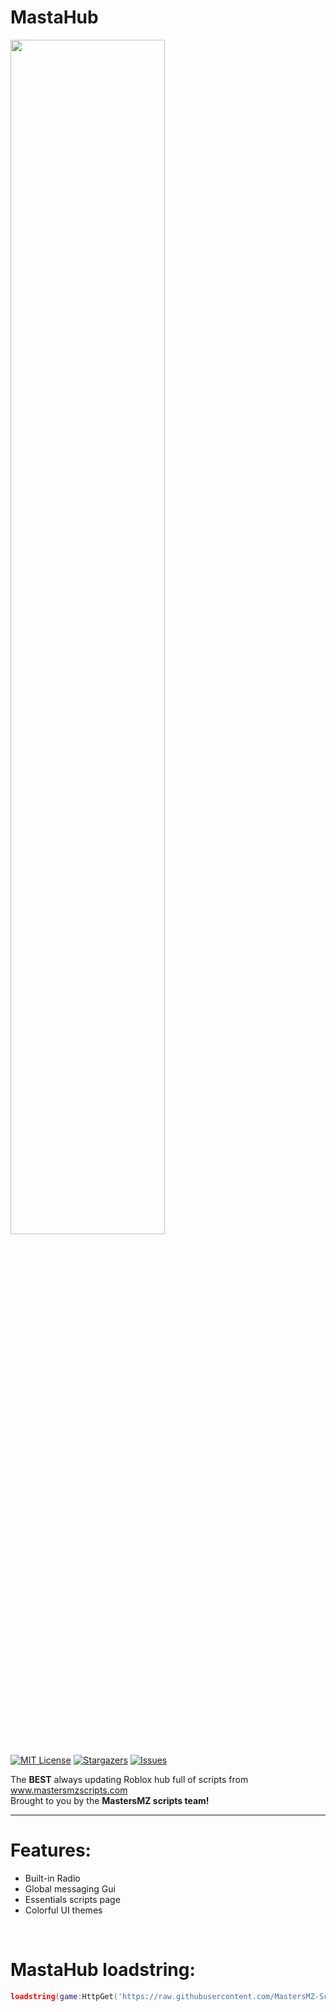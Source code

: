 # MastaHub

<img src="https://assets.nicepagecdn.com/7c2db0dd/4597569/images/image7.png" style="width: 70%">

[![MIT License][license-shield]][license-url]
[![Stargazers][stars-shield]][stars-url]
[![Issues][issues-shield]][issues-url]

The **BEST** always updating Roblox hub full of scripts from www.mastersmzscripts.com <br>
Brought to you by the **MastersMZ scripts team!**

<hr>

# Features:
<ul>
  <li>  Built-in Radio </li>
  <li>  Global messaging Gui </li>
  <li>  Essentials scripts page </li>
  <li>  Colorful UI themes </li>
</ul>

<br>

# MastaHub loadstring:
```lua
loadstring(game:HttpGet('https://raw.githubusercontent.com/MastersMZ-Scripts/MastaHub/main/Loader.lua'))()
```

<!-- MARKDOWN LINKS & IMAGES -->
<!-- https://www.markdownguide.org/basic-syntax/#reference-style-links -->

[stars-shield]: https://img.shields.io/github/stars/MastersMZ-Scripts/MastaHub.svg?style=for-the-badge
[stars-url]: https://github.com/MastersMZ-Scripts/MastaHub/stargazers

[issues-shield]: https://img.shields.io/github/issues/MastersMZ-Scripts/MastaHub.svg?style=for-the-badge
[issues-url]: https://github.com/MastersMZ-Scripts/MastaHub/issues

[license-shield]: https://img.shields.io/github/license/MastersMZ-Scripts/MastaHub.svg?style=for-the-badge
[license-url]: https://github.com/MastersMZ-Scripts/MastaHub/blob/master/LICENSE.txt

